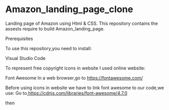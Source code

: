 # Amazon_landing_page_clone
Landing page of Amazon using Html &amp; CSS.
This repository contains the assests require to build Amazon_landing_page.


Prerequisites

To use this repository,you need to install:

Visual Studio Code

 To represent free copyright icons in website I used online website:

 Font Awesome
 In a web browser,go to https://fontawesome.com/

 Before using icons in website we have to link font awesome to our code,we use:
 Go to,https://cdnjs.com/libraries/font-awesome/4.7.0

 then
